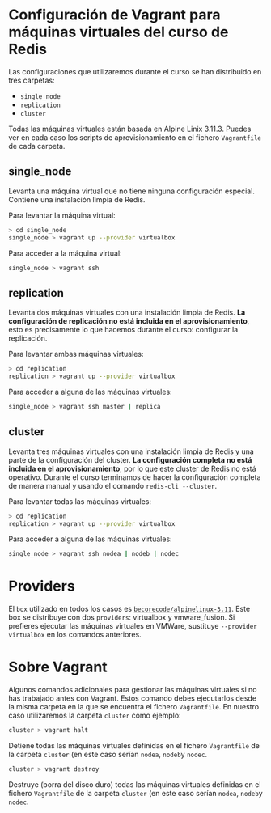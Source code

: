 # Configuración de Vagrant para máquinas virtuales del curso de Redis

Las configuraciones que utilizaremos durante el curso se han distribuido en tres carpetas:

* `single_node`
* `replication`
* `cluster`

Todas las máquinas virtuales están basada en Alpine Linix 3.11.3. Puedes ver en cada caso
los scripts de aprovisionamiento en el fichero `Vagrantfile` de cada carpeta.

## single_node

Levanta una máquina virtual que no tiene ninguna configuración especial. Contiene una instalación limpia de Redis.

Para levantar la máquina virtual:

```bash
> cd single_node
single_node > vagrant up --provider virtualbox
```

Para acceder a la máquina virtual:

```bash
single_node > vagrant ssh
```

## replication

Levanta dos máquinas virtuales con una instalación limpia de Redis. **La configuración de replicación
no está incluida en el aprovisionamiento**, esto es precisamente lo que hacemos durante el curso: 
configurar la replicación.

Para levantar ambas máquinas virtuales:

```bash
> cd replication
replication > vagrant up --provider virtualbox
```

Para acceder a alguna de las máquinas virtuales:

```bash
single_node > vagrant ssh master | replica
```


## cluster

Levanta tres máquinas virtuales con una instalación limpia de Redis y una parte de la configuración
del cluster. **La configuración completa no está incluida en el aprovisionamiento**, por lo que este
cluster de Redis no está operativo. Durante el curso terminamos de hacer la configuración completa
de manera manual y usando el comando `redis-cli --cluster`.

Para levantar todas las máquinas virtuales:
```bash
> cd replication
replication > vagrant up --provider virtualbox
```

Para acceder a alguna de las máquinas virtuales:

```bash
single_node > vagrant ssh nodea | nodeb | nodec
```

# Providers

El `box` utilizado en todos los casos es 
[`becorecode/alpinelinux-3.11`](https://app.vagrantup.com/becorecode/boxes/alpinelinux-3.11).
Este box se distribuye con dos `providers`: virtualbox y vmware_fusion. Si prefieres ejecutar
las máquinas virtuales en VMWare, sustituye `--provider virtualbox` en los comandos anteriores.

# Sobre Vagrant

Algunos comandos adicionales para gestionar las máquinas virtuales si no has trabajado antes con Vagrant. 
Estos comando debes ejecutarlos desde la misma carpeta en la que se encuentra el fichero `Vagrantfile`. En nuestro
caso utilizaremos la carpeta `cluster` como ejemplo:

```bash
cluster > vagrant halt
```

Detiene todas las máquinas virtuales definidas en el fichero `Vagrantfile` de la carpeta `cluster` (en este caso
serían `nodea`, `nodeb`y `nodec`.

```bash
cluster > vagrant destroy
```

Destruye (borra del disco duro) todas las máquinas virtuales definidas en el fichero `Vagrantfile` 
de la carpeta `cluster` (en este caso serían `nodea`, `nodeb`y `nodec`.



